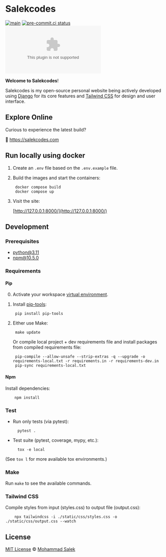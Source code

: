 # Salekcodes

[![main](https://github.com/MohammadSalek/salekcodes.com/actions/workflows/django.yml/badge.svg)](https://github.com/MohammadSalek/salekcodes.com/actions/workflows/django.yml)
[![pre-commit.ci status](https://results.pre-commit.ci/badge/github/MohammadSalek/salekcodes.com/main.svg)](https://results.pre-commit.ci/latest/github/MohammadSalek/salekcodes.com/main)
[![GitHub](https://img.shields.io/github/license/mohammadsalek/salekcodes.com?color=cornflowerblue)](https://github.com/MohammadSalek/salekcodes.com/blob/main/LICENSE)

**Welcome to Salekcodes**!

Salekcodes is my open-source personal website being actively developed using [Django](https://www.djangoproject.com) for its core features and [Tailwind CSS](https://tailwindcss.com/) for design and user interface.

## Explore Online

Curious to experience the latest build?

🔗 <https://salekcodes.com>

## Run locally using docker

1. Create an `.env` file based on the `.env.example` file.

2. Build the images and start the containers:

        docker compose build
        docker compose up

3. Visit the site:

    [http://127.0.0.1:8000/](http://127.0.0.1:8000/)

## Development

### Prerequisites

- python@3.11
- npm@10.5.0

### Requirements

#### Pip

0. Activate your workspace [virtual environment](https://docs.python.org/3.11/library/venv.html).

1. Install [pip-tools](https://github.com/jazzband/pip-tools):

        pip install pip-tools

2. Either use Make:

        make update

    Or compile local project + dev requirements file and install packages from compiled requirements file:

        pip-compile --allow-unsafe --strip-extras -q --upgrade -o requirements-local.txt -r requirements.in -r requirements-dev.in
        pip-sync requirements-local.txt

#### Npm

Install dependencies:

        npm install

### Test

- Run only tests (via pytest):

        pytest .

- Test suite (pytest, coverage, mypy, etc.):

        tox -e local

(See `tox l` for more available tox environments.)

### Make

Run `make` to see the available commands.

### Tailwind CSS

Compile styles from input (styles.css) to output file (output.css):

        npx tailwindcss -i ./static/css/styles.css -o ./static/css/output.css --watch

## License

[MIT License](https://github.com/MohammadSalek/salekcodes.com/blob/main/LICENSE) © [Mohammad Salek](https://github.com/MohammadSalek)
